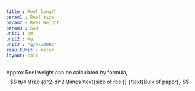 ```yaml
---
title : Reel length
param1 : Reel size
param2 : Reel Weight
param3 : GSM
unit1 : cm
unit2 : Kg
unit3 : "g/m\u00B2"
resultUnit : meter
layout: calc
---
```


Approx Reel weight can be calculated by formula,
$$  π/4 \frac {d^2-di^2 \times \text{size of reel}} {\text{Bulk of paper}}  $$

<script>  
    const inputs = document.querySelectorAll('input');    
    inputs.forEach(input => {   
      input.addEventListener('input', () => {
        
        calculate();
      });      
      // Check on page load
      if (input.value) {
        input.closest('.outlined-field').classList.add('has-content');
      }
    });
    // Calculate function 
    function calculate() {
      const v1 = parseFloat(document.getElementById('param1').value) || 0;
      const v2 = parseFloat(document.getElementById('param2').value) || 0;      
      const v3 = parseFloat(document.getElementById('param3').value) || 0;
      //const v4= parseFloat(document.getElementById('param5').value) || 0;    
      const result =    (v2 * 100000 / (v1 * v3))
      document.getElementById('result').innerText = result.toFixed(2);
    }
</script>

 